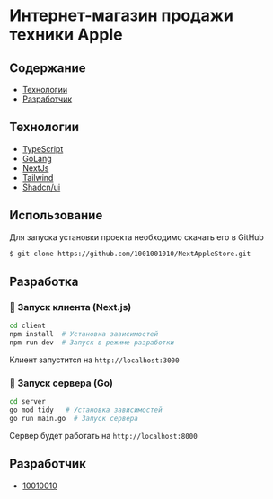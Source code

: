 # Интернет-магазин продажи техники Apple

## Содержание
- [Технологии](#технологии)
- [Разработчик](#разработчик)

## Технологии
- [TypeScript](https://www.typescriptlang.org/)
- [GoLang](https://go.dev/)
- [NextJs](https://nextjs.org/)
- [Tailwind](https://tailwindcss.com/)
- [Shadcn/ui](https://ui.shadcn.com/)

## Использование
Для запуска установки проекта необходимо скачать его в GitHub 
```sh
$ git clone https://github.com/1001001010/NextAppleStore.git
```

## Разработка

### 🔹 Запуск клиента (Next.js)
```sh
cd client
npm install  # Установка зависимостей
npm run dev  # Запуск в режиме разработки
```

Клиент запустится на `http://localhost:3000`

### 🔹 Запуск сервера (Go)
```sh
cd server
go mod tidy   # Установка зависимостей
go run main.go  # Запуск сервера
```

Сервер будет работать на `http://localhost:8000`

## Разработчик
- [10010010](https://t.me/lll10010010)
